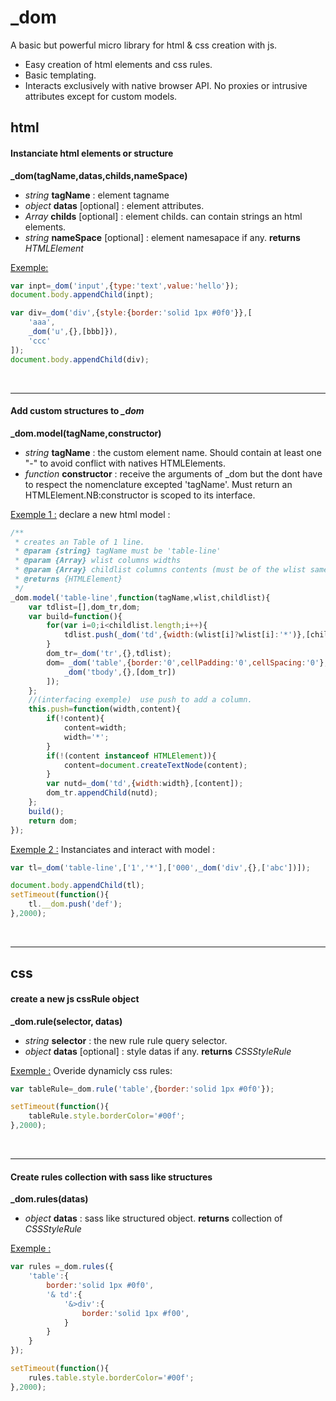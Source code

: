

# _dom

A basic but powerful micro library for html &amp; css creation with js.

+ Easy creation of html elements and css rules.
+ Basic templating.
+ Interacts exclusively with native browser API.
No proxies or intrusive attributes except for custom models.

## html

#### Instanciate html elements or structure


**_dom(tagName,datas,childs,nameSpace)**
+ *string* **tagName** : element tagname
+ *object* **datas** [optional] : element attributes.
+ *Array* **childs** [optional] : element childs. can contain strings an html elements.
+ *string* **nameSpace** [optional] : element namesapace if any.
**returns** *HTMLElement*

<u>Exemple:</u>
```javascript
var inpt=_dom('input',{type:'text',value:'hello'});
document.body.appendChild(inpt);

var div=_dom('div',{style:{border:'solid 1px #0f0'}},[
	'aaa',
	_dom('u',{},[bbb]}),
	'ccc'
]);
document.body.appendChild(div);
```
<br/>
<hr/>


#### Add custom structures to *_dom*

**_dom.model(tagName,constructor)**
+ *string* **tagName** : the custom element name. Should contain at least one "-" to avoid conflict with natives HTMLElements.
+ *function* **constructor** : receive the arguments of _dom but the dont have to respect the nomenclature excepted 'tagName'. Must return an HTMLElement.NB:constructor is scoped to its interface.

<u>Exemple 1 :</u>
declare a new html model :

```javascript
/**
 * creates an Table of 1 line.
 * @param {string} tagName must be 'table-line'
 * @param {Array} wlist columns widths
 * @param {Array} childlist columns contents (must be of the wlist same length).
 * @returns {HTMLElement}
 */
_dom.model('table-line',function(tagName,wlist,childlist){
	var tdlist=[],dom_tr,dom;
	var build=function(){
		for(var i=0;i<childlist.length;i++){
			tdlist.push(_dom('td',{width:(wlist[i]?wlist[i]:'*')},[childlist[i]]));
		}
		dom_tr=_dom('tr',{},tdlist);
		dom= _dom('table',{border:'0',cellPadding:'0',cellSpacing:'0'},[
			_dom('tbody',{},[dom_tr])
		]);
	};
	//(interfacing exemple)  use push to add a column.
	this.push=function(width,content){
		if(!content){
			content=width;
			width='*';
		}
		if(!(content instanceof HTMLElement)){
			content=document.createTextNode(content);
		}
		var nutd=_dom('td',{width:width},[content]);
		dom_tr.appendChild(nutd);
	};
	build();
	return dom;
});

```

<u>Exemple 2 :</u>
Instanciates and interact with model :

```javascript
var tl=_dom('table-line',['1','*'],['000',_dom('div',{},['abc'])]);

document.body.appendChild(tl);
setTimeout(function(){
	tl.__dom.push('def');
},2000);

```
<br/>
<hr/>

## css

#### create a new js cssRule object

**_dom.rule(selector, datas)**
+ *string* **selector** : the new rule rule query selector.
+ *object* **datas** [optional] : style datas if any.
**returns** *CSSStyleRule*


<u>Exemple :</u>
Overide dynamicly css rules:
```javascript
var tableRule=_dom.rule('table',{border:'solid 1px #0f0'});

setTimeout(function(){
	tableRule.style.borderColor='#00f';
},2000);

```
<br/>
<hr/>

#### Create rules collection with sass like structures


**_dom.rules(datas)**
+ *object* **datas** : sass like structured object.
**returns** collection of *CSSStyleRule*


<u>Exemple :</u>
```javascript
var rules =_dom.rules({
	'table':{
		border:'solid 1px #0f0',
		'& td':{
			'&>div':{
				border:'solid 1px #f00',
			}
		}
	}
});

setTimeout(function(){
	rules.table.style.borderColor='#00f';
},2000);

```
